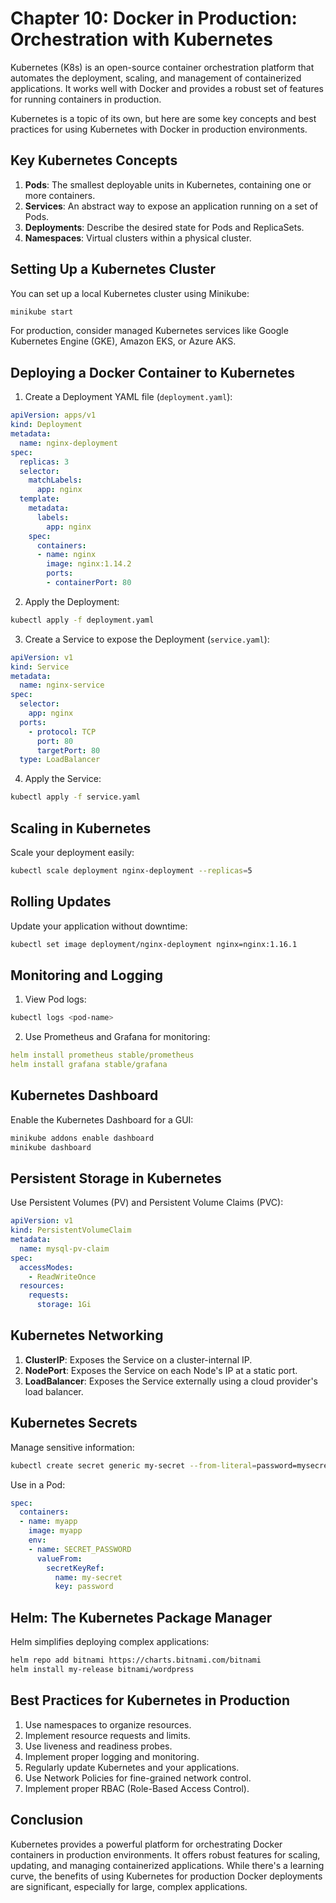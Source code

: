 # Chapter 10: Docker in Production: Orchestration with Kubernetes

Kubernetes (K8s) is an open-source container orchestration platform that automates the deployment, scaling, and management of containerized applications. It works well with Docker and provides a robust set of features for running containers in production.

Kubernetes is a topic of its own, but here are some key concepts and best practices for using Kubernetes with Docker in production environments.

## Key Kubernetes Concepts

1. **Pods**: The smallest deployable units in Kubernetes, containing one or more containers.
2. **Services**: An abstract way to expose an application running on a set of Pods.
3. **Deployments**: Describe the desired state for Pods and ReplicaSets.
4. **Namespaces**: Virtual clusters within a physical cluster.

## Setting Up a Kubernetes Cluster

You can set up a local Kubernetes cluster using Minikube:

```bash
minikube start
```

For production, consider managed Kubernetes services like Google Kubernetes Engine (GKE), Amazon EKS, or Azure AKS.

## Deploying a Docker Container to Kubernetes

1. Create a Deployment YAML file (`deployment.yaml`):

```yaml
apiVersion: apps/v1
kind: Deployment
metadata:
  name: nginx-deployment
spec:
  replicas: 3
  selector:
    matchLabels:
      app: nginx
  template:
    metadata:
      labels:
        app: nginx
    spec:
      containers:
      - name: nginx
        image: nginx:1.14.2
        ports:
        - containerPort: 80
```

2. Apply the Deployment:

```bash
kubectl apply -f deployment.yaml
```

3. Create a Service to expose the Deployment (`service.yaml`):

```yaml
apiVersion: v1
kind: Service
metadata:
  name: nginx-service
spec:
  selector:
    app: nginx
  ports:
    - protocol: TCP
      port: 80
      targetPort: 80
  type: LoadBalancer
```

4. Apply the Service:

```bash
kubectl apply -f service.yaml
```

## Scaling in Kubernetes

Scale your deployment easily:

```bash
kubectl scale deployment nginx-deployment --replicas=5
```

## Rolling Updates

Update your application without downtime:

```bash
kubectl set image deployment/nginx-deployment nginx=nginx:1.16.1
```

## Monitoring and Logging

1. View Pod logs:

```bash
kubectl logs <pod-name>
```

2. Use Prometheus and Grafana for monitoring:

```yaml
helm install prometheus stable/prometheus
helm install grafana stable/grafana
```

## Kubernetes Dashboard

Enable the Kubernetes Dashboard for a GUI:

```bash
minikube addons enable dashboard
minikube dashboard
```

## Persistent Storage in Kubernetes

Use Persistent Volumes (PV) and Persistent Volume Claims (PVC):

```yaml
apiVersion: v1
kind: PersistentVolumeClaim
metadata:
  name: mysql-pv-claim
spec:
  accessModes:
    - ReadWriteOnce
  resources:
    requests:
      storage: 1Gi
```

## Kubernetes Networking

1. **ClusterIP**: Exposes the Service on a cluster-internal IP.
2. **NodePort**: Exposes the Service on each Node's IP at a static port.
3. **LoadBalancer**: Exposes the Service externally using a cloud provider's load balancer.

## Kubernetes Secrets

Manage sensitive information:

```bash
kubectl create secret generic my-secret --from-literal=password=mysecretpassword
```

Use in a Pod:

```yaml
spec:
  containers:
  - name: myapp
    image: myapp
    env:
    - name: SECRET_PASSWORD
      valueFrom:
        secretKeyRef:
          name: my-secret
          key: password
```

## Helm: The Kubernetes Package Manager

Helm simplifies deploying complex applications:

```bash
helm repo add bitnami https://charts.bitnami.com/bitnami
helm install my-release bitnami/wordpress
```

## Best Practices for Kubernetes in Production

1. Use namespaces to organize resources.
2. Implement resource requests and limits.
3. Use liveness and readiness probes.
4. Implement proper logging and monitoring.
5. Regularly update Kubernetes and your applications.
6. Use Network Policies for fine-grained network control.
7. Implement proper RBAC (Role-Based Access Control).

## Conclusion

Kubernetes provides a powerful platform for orchestrating Docker containers in production environments. It offers robust features for scaling, updating, and managing containerized applications. While there's a learning curve, the benefits of using Kubernetes for production Docker deployments are significant, especially for large, complex applications.
